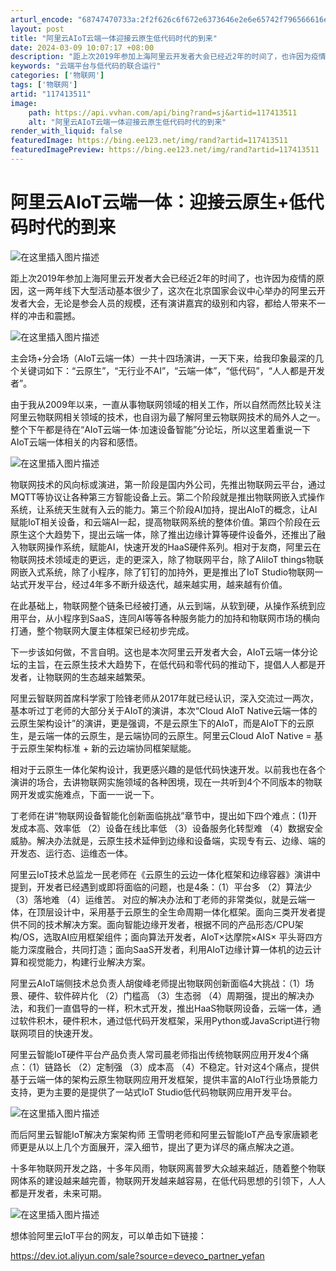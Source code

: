 ```yaml
---
arturl_encode: "68747470733a:2f2f626c6f672e6373646e2e6e65742f796566616e7169752f:61727469636c652f64657461696c732f313137343133353131"
layout: post
title: "阿里云AIoT云端一体迎接云原生低代码时代的到来"
date: 2024-03-09 10:07:17 +08:00
description: "距上次2019年参加上海阿里云开发者大会已经近2年的时间了，也许因为疫情的原因，这一两年线下大型活动"
keywords: "云端平台与低代码的联合运行"
categories: ['物联网']
tags: ['物联网']
artid: "117413511"
image:
    path: https://api.vvhan.com/api/bing?rand=sj&artid=117413511
    alt: "阿里云AIoT云端一体迎接云原生低代码时代的到来"
render_with_liquid: false
featuredImage: https://bing.ee123.net/img/rand?artid=117413511
featuredImagePreview: https://bing.ee123.net/img/rand?artid=117413511
---
```


# 阿里云AIoT云端一体：迎接云原生+低代码时代的到来

![在这里插入图片描述](https://i-blog.csdnimg.cn/blog_migrate/d7e660934e007431c66656c918952a8e.png#pic_center)
  
距上次2019年参加上海阿里云开发者大会已经近2年的时间了，也许因为疫情的原因，这一两年线下大型活动基本很少了，这次在北京国家会议中心举办的阿里云开发者大会，无论是参会人员的规模，还有演讲嘉宾的级别和内容，都给人带来不一样的冲击和震撼。
  
![在这里插入图片描述](https://i-blog.csdnimg.cn/blog_migrate/90c112b21052794631e650b80c6ad310.png#pic_center)
  
主会场+分会场（AIoT云端一体）一共十四场演讲，一天下来，给我印象最深的几个关键词如下：“云原生”，“无行业不AI”，“云端一体”，“低代码”，“人人都是开发者”。
  
由于我从2009年以来，一直从事物联网领域的相关工作，所以自然而然比较关注阿里云物联网相关领域的技术，也自诩为最了解阿里云物联网技术的局外人之一。整个下午都是待在“AIoT云端一体·加速设备智能”分论坛，所以这里着重说一下AIoT云端一体相关的内容和感悟。
  
![在这里插入图片描述](https://i-blog.csdnimg.cn/blog_migrate/48e123e5eb9e95d890b56daefd531704.png#pic_center)
  
物联网技术的风向标或演进，第一阶段是国内外公司，先推出物联网云平台，通过MQTT等协议让各种第三方智能设备上云。第二个阶段就是推出物联网嵌入式操作系统，让系统天生就有入云的能力。第三个阶段AI加持，提出AIoT的概念，让AI赋能IoT相关设备，和云端AI一起，提高物联网系统的整体价值。第四个阶段在云原生这个大趋势下，提出云端一体，除了推出边缘计算等硬件设备外，还推出了融入物联网操作系统，赋能AI，快速开发的HaaS硬件系列。相对于友商，阿里云在物联网技术领域走的更远，走的更深入，除了物联网平台，除了AliIoT things物联网嵌入式系统，除了小程序，除了钉钉的加持外，更是推出了IoT Studio物联网一站式开发平台，经过4年多不断升级迭代，越来越实用，越来越有价值。
  
在此基础上，物联网整个链条已经被打通，从云到端，从软到硬，从操作系统到应用平台，从小程序到SaaS，连同AI等等各种服务能力的加持和物联网市场的横向打通，整个物联网大厦主体框架已经初步完成。
  
下一步该如何做，不言自明。这也是本次阿里云开发者大会，AIoT云端一体分论坛的主旨，在云原生技术大趋势下，在低代码和零代码的推动下，提倡人人都是开发者，让物联网的生态越来越繁荣。
  
阿里云智联网首席科学家丁险锋老师从2017年就已经认识，深入交流过一两次，基本听过丁老师的大部分关于AIoT的演讲，本次“Cloud AIoT Native云端一体的云原生架构设计”的演讲，更是强调，不是云原生下的AIoT，而是AIoT下的云原生，是云端一体的云原生，是云端协同的云原生。阿里云Cloud AIoT Native = 基于云原生架构标准 + 新的云边端协同框架赋能。
  
相对于云原生一体化架构设计，我更感兴趣的是低代码快速开发。以前我也在各个演讲的场合，去讲物联网实施领域的各种困境，现在一共听到4个不同版本的物联网开发或实施难点，下面一一说一下。
  
丁老师在讲“物联网设备智能化创新面临挑战”章节中，提出如下四个难点：(1)开发成本高、效率低 （2）设备在线比率低 （3）设备服务化转型难 （4）数据安全威胁。解决办法就是，云原生技术延伸到边缘和设备端，实现专有云、边缘、端的开发态、运行态、运维态一体。
  
阿里云IoT技术总监龙一民老师在《云原生的云边一体化框架和边缘容器》演讲中提到，开发者已经遇到或即将面临的问题，也是4条：（1）平台多 （2）算法少 （3）落地难 （4）运维苦。 对应的解决办法和丁老师的非常类似，就是云端一体，在顶层设计中，采用基于云原生的全生命周期一体化框架。面向三类开发者提供不同的技术解决方案。面向智能边缘开发者，根据不同的产品形态/CPU架构/OS，选取AI应用框架组件；面向算法开发者，AIoT×达摩院×AIS× 平头哥四方能力深度融合，共同打造；面向SaaS开发者，利用AIoT边缘计算一体机的边云计算和视觉能力，构建行业解决方案。
  
阿里云AIoT端侧技术总负责人胡俊峰老师提出物联网创新面临4大挑战：（1）场景、硬件、软件碎片化 （2）门槛高 （3）生态弱 （4）周期强，提出的解决办法，和我们一直倡导的一样，积木式开发，推出HaaS物联网设备，云端一体，通过软件积木，硬件积木，通过低代码开发框架，采用Python或JavaScript进行物联网项目的快速开发。
  
阿里云智能IoT硬件平台产品负责人常司晨老师指出传统物联网应用开发4个痛点：（1）链路长 （2）定制强 （3）成本高 （4）不稳定。针对这4个痛点，提供基于云端一体的架构云原生物联网应用开发框架，提供丰富的AIoT行业场景能力支持，更为主要的是提供了一站式IoT Studio低代码物联网应用开发平台。
  
![在这里插入图片描述](https://i-blog.csdnimg.cn/blog_migrate/fd8fafdc2b4ec88a2acaad6ced7a155c.png#pic_center)
  
而后阿里云智能IoT解决方案架构师 王雪明老师和阿里云智能IoT产品专家唐颖老师更是从以上几个方面展开，深入细节，提出了更为详尽的痛点解决之道。
  
十多年物联网开发之路，十多年风雨，物联网离普罗大众越来越近，随着整个物联网体系的建设越来越完善，物联网开发越来越容易，在低代码思想的引领下，人人都是开发者，未来可期。
  
![在这里插入图片描述](https://i-blog.csdnimg.cn/blog_migrate/4c3b860221ef0205464a5c4cf3451402.png#pic_center)
  
想体验阿里云IoT平台的网友，可以单击如下链接：
  
<https://dev.iot.aliyun.com/sale?source=deveco_partner_yefan>